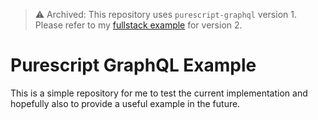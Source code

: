 > ⚠️ Archived: This repository uses `purescript-graphql` version 1. Please refer to my [fullstack example](https://github.com/hendrikniemann/purescript-graphql-fullstack-example) for version 2.

# Purescript GraphQL Example

This is a simple repository for me to test the current implementation and hopefully also to provide a useful example in the future.

